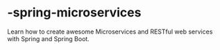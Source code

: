 # -spring-microservices
Learn how to create awesome Microservices and RESTful web services with Spring and Spring Boot.
